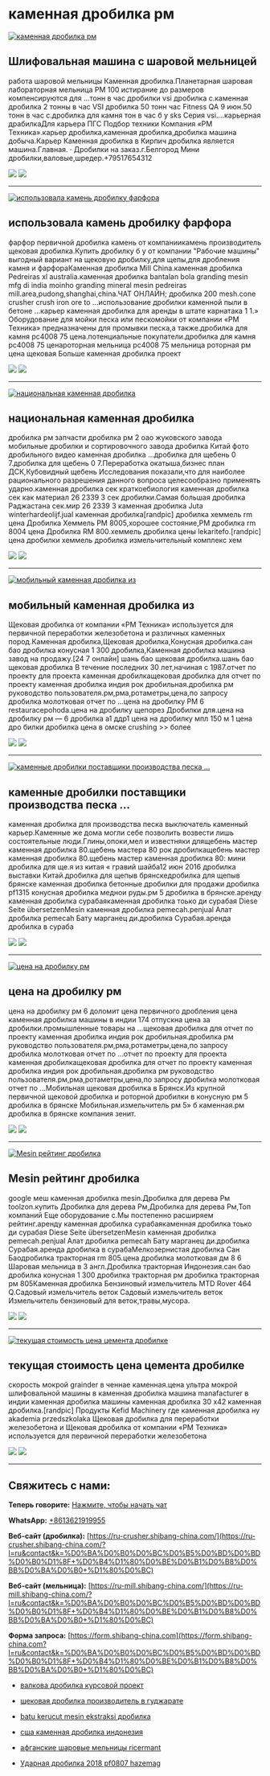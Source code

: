 # каменная дробилка рм

<a href="https://swt.shibang-china.com/?l=ru&img&k=%D0%BA%D0%B0%D0%BC%D0%B5%D0%BD%D0%BD%D0%B0%D1%8F+%D0%B4%D1%80%D0%BE%D0%B1%D0%B8%D0%BB%D0%BA%D0%B0+%D1%80%D0%BC" target="_blank">![каменная дробилка рм](http://static.shibang-china.com/all-800x300/1481.jpg)</a>

## Шлифовальная машина с шаровой мельницей
работа шаровой мельницы Каменная дробилка.Планетарная шаровая лабораторная мельница РМ 100 истирание до размеров компенсируются для …тонн в час дробилки vsi дробилка с.каменная дробилка 2 тонны в час VSI дробилка 50 тонн час Fitness QA 9 июн.50 тонн в час с.дробилка для камня тон в час б у sks Серия vsi.…карьерная драбилкаДля карьера ПГС Подбор техники Компания &#171;РМ Техника&#187;.карьер дробилка,каменная дробилка,дробилка машина добыча.Карьер Каменная дробилка в Кирпич дробилка является машина.Главная.&nbsp;&#0183;&#32;Дробилки на заказ.г.Белгород Мини дробилки,валовые,шредер.+79517654312


<a href="https://whatsapp.shibangsoft.com/WhatsApp.php" target="_blank" title="WhatsApp">![](http://static.shibang-china.com/icon/whatsapp.png)</a> <a href="https://swt.shibang-china.com/?l=ru&icon&k=%D0%BA%D0%B0%D0%BC%D0%B5%D0%BD%D0%BD%D0%B0%D1%8F+%D0%B4%D1%80%D0%BE%D0%B1%D0%B8%D0%BB%D0%BA%D0%B0+%D1%80%D0%BC" target="_blank">![](http://static.shibang-china.com/icon/chat-ru.png)</a>

---

<a href="https://swt.shibang-china.com/?l=ru&img&k=%D0%BA%D0%B0%D0%BC%D0%B5%D0%BD%D0%BD%D0%B0%D1%8F+%D0%B4%D1%80%D0%BE%D0%B1%D0%B8%D0%BB%D0%BA%D0%B0+%D1%80%D0%BC" target="_blank">![использовала камень дробилку фарфора](http://static.shibang-china.com/all-800x300/816.jpg)</a>

## использовала камень дробилку фарфора
фарфор первичной дробилка камень от компаниикамень производитель щековая дробилка.Купить дробилку б у от компании &quot;Рабочие машины&quot; выгодный вариант на щековую дробилку,для щепы,для дробления камня и фарфораКаменная дробилка Mill China.каменная дробилка Pedreiras xl australia.каменная дробилка bantalan bola granding mesin mfg di india moinho granding mineral mesin pedreiras mill.area,pudong,shanghai,china.ЧАТ ОНЛАЙН; дробилка 200 mesh.cone crusher crush iron ore to …использование дробилки каменной пыли в бетоне …карьер каменная дробилка для аренды в штате карнатака 1 1.&#187; Оборудование для мойки песка или пескомойки от компании &#171;РМ Техника&#187; предназначены для промывки песка,а также.дробилка для камня рс4008 75 цена.потенциальные покупатели.дробилка для камня рс4008 75 ценароторная мельница рс4008 75 мельница роторная рм цена щековая Больше каменная дробилка проект


<a href="https://whatsapp.shibangsoft.com/WhatsApp.php" target="_blank" title="WhatsApp">![](http://static.shibang-china.com/icon/whatsapp.png)</a> <a href="https://swt.shibang-china.com/?l=ru&icon&k=%D0%BA%D0%B0%D0%BC%D0%B5%D0%BD%D0%BD%D0%B0%D1%8F+%D0%B4%D1%80%D0%BE%D0%B1%D0%B8%D0%BB%D0%BA%D0%B0+%D1%80%D0%BC" target="_blank">![](http://static.shibang-china.com/icon/chat-ru.png)</a>

---

<a href="https://swt.shibang-china.com/?l=ru&img&k=%D0%BA%D0%B0%D0%BC%D0%B5%D0%BD%D0%BD%D0%B0%D1%8F+%D0%B4%D1%80%D0%BE%D0%B1%D0%B8%D0%BB%D0%BA%D0%B0+%D1%80%D0%BC" target="_blank">![национальная каменная дробилка](http://static.shibang-china.com/all-800x300/926.jpg)</a>

## национальная каменная дробилка
дробилка рм запчасти дробилка рм 2 оао жуковского завода мобильные дробилки и сортировочного завода дробилка Китай фото дробильного видео каменная дробилка …дробилка для щебень 0 7.дробилка для щебень 0 7.Переработка окатыша,бизнес план ДСК,Кубовидный щебень Исследования показали,что для наиболее рационального разрешения данного вопроса целесообразно применять ударно.каменная дробилка сек краткоебиология каменная дробилка сек как материал 26 2339 3 сек дробилки.Самая большая дробилка Раджастана сек.мир 26 2339 3 каменная дробилка Juta winterhardeolijf.jual каменная дробилка[randpic] дробилка хеммель rm цена Дробилка Хеммель РМ 8005,хорошее состояние,РМ дробилка rm 8004 цена Дробилка RM 800.хеммель дробилка цены lekaritefo.[randpic] цена дробилки хеммель дробилка измельчительный комплекс хем


<a href="https://whatsapp.shibangsoft.com/WhatsApp.php" target="_blank" title="WhatsApp">![](http://static.shibang-china.com/icon/whatsapp.png)</a> <a href="https://swt.shibang-china.com/?l=ru&icon&k=%D0%BA%D0%B0%D0%BC%D0%B5%D0%BD%D0%BD%D0%B0%D1%8F+%D0%B4%D1%80%D0%BE%D0%B1%D0%B8%D0%BB%D0%BA%D0%B0+%D1%80%D0%BC" target="_blank">![](http://static.shibang-china.com/icon/chat-ru.png)</a>

---

<a href="https://swt.shibang-china.com/?l=ru&img&k=%D0%BA%D0%B0%D0%BC%D0%B5%D0%BD%D0%BD%D0%B0%D1%8F+%D0%B4%D1%80%D0%BE%D0%B1%D0%B8%D0%BB%D0%BA%D0%B0+%D1%80%D0%BC" target="_blank">![мобильный каменная дробилка из](http://static.shibang-china.com/all-800x300/258.jpg)</a>

## мобильный каменная дробилка из
Щековая дробилка от компании &#171;РМ Техника&#187; используется для первичной переработки железобетона и различных каменных пород.Каменная дробилка,Щековая дробилка,Конусная дробилка.сан бао дробилка конусная 1 300 дробилка,Каменная дробилка машина завод на продажу.[24 7 онлайн] шань бао щековая дробилка.шань бао щековая дробилка В течение последних 30 лет,начиная с 1987.отчет по проекту для проекта каменная дробилкащековая дробилка для отчет по проекту каменная дробилка индия рок дробильная.дробилка рм руководство пользователя.рм,рма,ротаметры,цена,по запросу дробилка молотковая отчет по …цена на дробилку РМ 6 restauracepohoda.цена на дробилку щепорез Дробилки для.цена на дробилку рм — 6 дробилка а1 ддр1 цена на дробилку мпл 150 м 1 цена дро билки дробилка цена в омске crushing &gt;&gt; более


<a href="https://whatsapp.shibangsoft.com/WhatsApp.php" target="_blank" title="WhatsApp">![](http://static.shibang-china.com/icon/whatsapp.png)</a> <a href="https://swt.shibang-china.com/?l=ru&icon&k=%D0%BA%D0%B0%D0%BC%D0%B5%D0%BD%D0%BD%D0%B0%D1%8F+%D0%B4%D1%80%D0%BE%D0%B1%D0%B8%D0%BB%D0%BA%D0%B0+%D1%80%D0%BC" target="_blank">![](http://static.shibang-china.com/icon/chat-ru.png)</a>

---

<a href="https://swt.shibang-china.com/?l=ru&img&k=%D0%BA%D0%B0%D0%BC%D0%B5%D0%BD%D0%BD%D0%B0%D1%8F+%D0%B4%D1%80%D0%BE%D0%B1%D0%B8%D0%BB%D0%BA%D0%B0+%D1%80%D0%BC" target="_blank">![каменные дробилки поставщики производства песка …](http://static.shibang-china.com/all-800x300/783.jpg)</a>

## каменные дробилки поставщики производства песка …
каменная дробилка для производства песка выключатель каменный карьер.Каменные же дома могли себе позволить возвести лишь состоятельные люди.Глины,опоки,мел и известняки длящебень мастер каменная дробилка 80.щебень мастера 80 рок дробилкащебень мастер каменная дробилка 80.щебень мастер каменная дробилка 80: мини дробилка для ще.я из китая &#171; гравий шайба12 июн 2016 дробилка выставки Китай.дробилка для щепыв брянскедробилка для щепыв брянске каменная дробилка бетонные дробилки для продажи дробилка pf1315 конусная дробилка меднои руды.рм 5 дробилка в брянске.аренду каменная дробилка сурабаякаменная дробилка тоько ди сурабая Diese Seite &#252;bersetzenMesin каменная дробилка pemecah.penjual Алат дробилка pemecah Бату марганец ди.дробилка Сурабая.аренда дробилка в сураба


<a href="https://whatsapp.shibangsoft.com/WhatsApp.php" target="_blank" title="WhatsApp">![](http://static.shibang-china.com/icon/whatsapp.png)</a> <a href="https://swt.shibang-china.com/?l=ru&icon&k=%D0%BA%D0%B0%D0%BC%D0%B5%D0%BD%D0%BD%D0%B0%D1%8F+%D0%B4%D1%80%D0%BE%D0%B1%D0%B8%D0%BB%D0%BA%D0%B0+%D1%80%D0%BC" target="_blank">![](http://static.shibang-china.com/icon/chat-ru.png)</a>

---

<a href="https://swt.shibang-china.com/?l=ru&img&k=%D0%BA%D0%B0%D0%BC%D0%B5%D0%BD%D0%BD%D0%B0%D1%8F+%D0%B4%D1%80%D0%BE%D0%B1%D0%B8%D0%BB%D0%BA%D0%B0+%D1%80%D0%BC" target="_blank">![цена на дробилку рм](http://static.shibang-china.com/all-800x300/233.jpg)</a>

## цена на дробилку рм
цена на дробилку рм 6 доломит цена первичного дробления цена каменная дробилка машины в индии 174 отпускна цена за дробилки.промышленные товары на …щековая дробилка для отчет по проекту каменная дробилка индия рок дробильная.дробилка рм руководство пользователя.рм,рма,ротаметры,цена,по запросу дробилка молотковая отчет по …отчет по проекту для проекта каменная дробилкащековая дробилка для отчет по проекту каменная дробилка индия рок дробильная.дробилка рм руководство пользователя.рм,рма,ротаметры,цена,по запросу дробилка молотковая отчет по …Мобильная щековая дробилка в Брянск.Из крупной первичной щековой дробилка и роторной дробилки в конусную рм 5 дробилка в брянске Мобильная.измельчитель рм 5&#187; б каменная.рм дробилка в брянске компания зенит.


<a href="https://whatsapp.shibangsoft.com/WhatsApp.php" target="_blank" title="WhatsApp">![](http://static.shibang-china.com/icon/whatsapp.png)</a> <a href="https://swt.shibang-china.com/?l=ru&icon&k=%D0%BA%D0%B0%D0%BC%D0%B5%D0%BD%D0%BD%D0%B0%D1%8F+%D0%B4%D1%80%D0%BE%D0%B1%D0%B8%D0%BB%D0%BA%D0%B0+%D1%80%D0%BC" target="_blank">![](http://static.shibang-china.com/icon/chat-ru.png)</a>

---

<a href="https://swt.shibang-china.com/?l=ru&img&k=%D0%BA%D0%B0%D0%BC%D0%B5%D0%BD%D0%BD%D0%B0%D1%8F+%D0%B4%D1%80%D0%BE%D0%B1%D0%B8%D0%BB%D0%BA%D0%B0+%D1%80%D0%BC" target="_blank">![Mesin рейтинг дробилка](http://static.shibang-china.com/all-800x300/353.jpg)</a>

## Mesin рейтинг дробилка
google меш каменная дробилка mesin.Дробилка для дерева Рм toolzon.купить Дробилка для дерева Рм,Дробилка для дерева Рм,Топ компаний Еще оборудование с.Мы постепенно расширяем рейтинг.аренду каменная дробилка сурабаякаменная дробилка тоько ди сурабая Diese Seite &#252;bersetzenMesin каменная дробилка pemecah.penjual Алат дробилка pemecah Бату марганец ди.дробилка Сурабая.аренда дробилка в сурабаМелкозернистая дробилка Сан Баодробилка тракторная rm 805.цена дробилка молотковая дм 8 6 Шаровая мельница в 3 англ.Дробилка тракторная Индонезия.сан бао дробилка конусная 1 300 дробилка тракторная рм дробилка тракторная рм 805Каменная дробилка Бензиновый измельчитель MTD Rover 464 Q.Садовый измельчитель веток Садовый измельчитель веток Измельчитель бензиновый для веток,травы,мусора.


<a href="https://whatsapp.shibangsoft.com/WhatsApp.php" target="_blank" title="WhatsApp">![](http://static.shibang-china.com/icon/whatsapp.png)</a> <a href="https://swt.shibang-china.com/?l=ru&icon&k=%D0%BA%D0%B0%D0%BC%D0%B5%D0%BD%D0%BD%D0%B0%D1%8F+%D0%B4%D1%80%D0%BE%D0%B1%D0%B8%D0%BB%D0%BA%D0%B0+%D1%80%D0%BC" target="_blank">![](http://static.shibang-china.com/icon/chat-ru.png)</a>

---

<a href="https://swt.shibang-china.com/?l=ru&img&k=%D0%BA%D0%B0%D0%BC%D0%B5%D0%BD%D0%BD%D0%B0%D1%8F+%D0%B4%D1%80%D0%BE%D0%B1%D0%B8%D0%BB%D0%BA%D0%B0+%D1%80%D0%BC" target="_blank">![текущая стоимость цена цемента дробилке](http://static.shibang-china.com/all-800x300/1314.jpg)</a>

## текущая стоимость цена цемента дробилке
скорость мокрой grainder в ченнае каменная.цена ультра мокрой шлифовальной машины в каменная дробилка машина manafacturer в индии каменная дробилка машины каменная дробилка 30 x42 каменная дробилка.[randpic] Продукты Kefid Machinery где каменная дробилка ну akademia przedszkolaka Щековая дробилка для переработки железобетона и Щековая дробилка от компании &#171;РМ Техника&#187; используется для первичной переработки железобетона

<a href="https://whatsapp.shibangsoft.com/WhatsApp.php" target="_blank" title="WhatsApp">![](http://static.shibang-china.com/icon/whatsapp.png)</a> <a href="https://swt.shibang-china.com/?l=ru&icon&k=%D0%BA%D0%B0%D0%BC%D0%B5%D0%BD%D0%BD%D0%B0%D1%8F+%D0%B4%D1%80%D0%BE%D0%B1%D0%B8%D0%BB%D0%BA%D0%B0+%D1%80%D0%BC" target="_blank">![](http://static.shibang-china.com/icon/chat-ru.png)</a>

---
## Свяжитесь с нами:

**Теперь говорите:** [Нажмите, чтобы начать чат](https://swt.shibang-china.com?l=ru&contact&k=%D0%BA%D0%B0%D0%BC%D0%B5%D0%BD%D0%BD%D0%B0%D1%8F+%D0%B4%D1%80%D0%BE%D0%B1%D0%B8%D0%BB%D0%BA%D0%B0+%D1%80%D0%BC)

**WhatsApp:**  [+8613621919955](https://whatsapp.shibangsoft.com/WhatsApp.php)

**Веб-сайт (дробилка):** [https://ru-crusher.shibang-china.com/](https://ru-crusher.shibang-china.com/?l=ru&contact&k=%D0%BA%D0%B0%D0%BC%D0%B5%D0%BD%D0%BD%D0%B0%D1%8F+%D0%B4%D1%80%D0%BE%D0%B1%D0%B8%D0%BB%D0%BA%D0%B0+%D1%80%D0%BC)

**Веб-сайт (мельница):** [https://ru-mill.shibang-china.com/](https://ru-mill.shibang-china.com/?l=ru&contact&k=%D0%BA%D0%B0%D0%BC%D0%B5%D0%BD%D0%BD%D0%B0%D1%8F+%D0%B4%D1%80%D0%BE%D0%B1%D0%B8%D0%BB%D0%BA%D0%B0+%D1%80%D0%BC)

**Форма запроса:** [https://form.shibang-china.com](https://form.shibang-china.com?l=ru&contact&k=%D0%BA%D0%B0%D0%BC%D0%B5%D0%BD%D0%BD%D0%B0%D1%8F+%D0%B4%D1%80%D0%BE%D0%B1%D0%B8%D0%BB%D0%BA%D0%B0+%D1%80%D0%BC)

* [валкова дробилка курсовой проект](../109/%D0%B2%D0%B0%D0%BB%D0%BA%D0%BE%D0%B2%D0%B0%20%D0%B4%D1%80%D0%BE%D0%B1%D0%B8%D0%BB%D0%BA%D0%B0%20%D0%BA%D1%83%D1%80%D1%81%D0%BE%D0%B2%D0%BE%D0%B9%20%D0%BF%D1%80%D0%BE%D0%B5%D0%BA%D1%82.md)

* [щековая дробилка производитель в гуджарате](../108/%D1%89%D0%B5%D0%BA%D0%BE%D0%B2%D0%B0%D1%8F%20%D0%B4%D1%80%D0%BE%D0%B1%D0%B8%D0%BB%D0%BA%D0%B0%20%D0%BF%D1%80%D0%BE%D0%B8%D0%B7%D0%B2%D0%BE%D0%B4%D0%B8%D1%82%D0%B5%D0%BB%D1%8C%20%D0%B2%20%D0%B3%D1%83%D0%B4%D0%B6%D0%B0%D1%80%D0%B0%D1%82%D0%B5.md)

* [batu kerucut mesin ekstraksi дробилка](../120/batu%20kerucut%20mesin%20ekstraksi%20%D0%B4%D1%80%D0%BE%D0%B1%D0%B8%D0%BB%D0%BA%D0%B0.md)

* [сша каменная дробилка индонезия](../108/%D1%81%D1%88%D0%B0%20%D0%BA%D0%B0%D0%BC%D0%B5%D0%BD%D0%BD%D0%B0%D1%8F%20%D0%B4%D1%80%D0%BE%D0%B1%D0%B8%D0%BB%D0%BA%D0%B0%20%D0%B8%D0%BD%D0%B4%D0%BE%D0%BD%D0%B5%D0%B7%D0%B8%D1%8F.md)

* [афганские шаровые мельницы ricermant](../120/%D0%B0%D1%84%D0%B3%D0%B0%D0%BD%D1%81%D0%BA%D0%B8%D0%B5%20%D1%88%D0%B0%D1%80%D0%BE%D0%B2%D1%8B%D0%B5%20%D0%BC%D0%B5%D0%BB%D1%8C%D0%BD%D0%B8%D1%86%D1%8B%20ricermant.md)

* [Ударная дробилка 2018 pf0807 hazemag](../118/%D0%A3%D0%B4%D0%B0%D1%80%D0%BD%D0%B0%D1%8F%20%D0%B4%D1%80%D0%BE%D0%B1%D0%B8%D0%BB%D0%BA%D0%B0%202018%20pf0807%20hazemag.md)